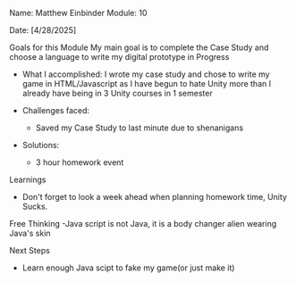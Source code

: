 <!-- Markdown Docs: https://docs.github.com/en/get-started/writing-on-github/getting-started-with-writing-and-formatting-on-github/basic-writing-and-formatting-syntax -->
Name: Matthew Einbinder 
Module: 10

<!-- Repeat the below as needed-->
Date: [4/28/2025]

Goals for this Module
    My main goal is to complete the Case Study and choose a language to write my digital prototype in
Progress
- What I accomplished:
  I wrote my case study and chose to write my game in HTML/Javascript as I have begun to hate Unity more than I already have being in 3 Unity courses in 1 semester
- Challenges faced:
  - Saved my Case Study to last minute due to shenanigans
 
- Solutions:
  - 3 hour homework event

Learnings
-   Don't forget to look a week ahead when planning homework time, Unity Sucks.

Free Thinking
-Java script is not Java, it is a body changer alien wearing Java's skin

 Next Steps
- Learn enough Java scipt to fake my game(or just make it)
